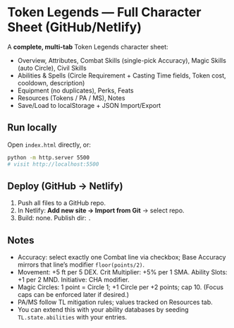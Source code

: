 # Token Legends — Full Character Sheet (GitHub/Netlify)

A **complete, multi-tab** Token Legends character sheet:
- Overview, Attributes, Combat Skills (single-pick Accuracy), Magic Skills (auto Circle), Civil Skills
- Abilities & Spells (Circle Requirement + Casting Time fields, Token cost, cooldown, description)
- Equipment (no duplicates), Perks, Feats
- Resources (Tokens / PA / MS), Notes
- Save/Load to localStorage + JSON Import/Export

## Run locally
Open `index.html` directly, or:
```bash
python -m http.server 5500
# visit http://localhost:5500
```

## Deploy (GitHub → Netlify)
1. Push all files to a GitHub repo.
2. In Netlify: **Add new site → Import from Git** → select repo.
3. Build: none. Publish dir: `.`

## Notes
- Accuracy: select exactly one Combat line via checkbox; Base Accuracy mirrors that line’s modifier `floor(points/2)`.
- Movement: +5 ft per 5 DEX. Crit Multiplier: +5% per 1 SMA. Ability Slots: +1 per 2 MND. Initiative: CHA modifier.
- Magic Circles: 1 point = Circle 1; +1 Circle per +2 points; cap 10. (Focus caps can be enforced later if desired.)
- PA/MS follow TL mitigation rules; values tracked on Resources tab.
- You can extend this with your ability databases by seeding `TL.state.abilities` with your entries.
